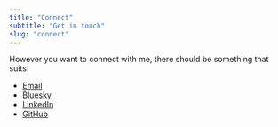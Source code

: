 ```yaml
---
title: "Connect"
subtitle: "Get in touch"
slug: "connect"
---
```


However you want to connect with me, there should be something that suits.

- [Email](mailto:hi@danlechambre.com)
- [Bluesky](https://bsky.app/profile/danlechambre.bsky.social)
- [LinkedIn](https://www.linkedin.com/in/danlechambre/)
- [GitHub](https://github.com/danlechambre)
